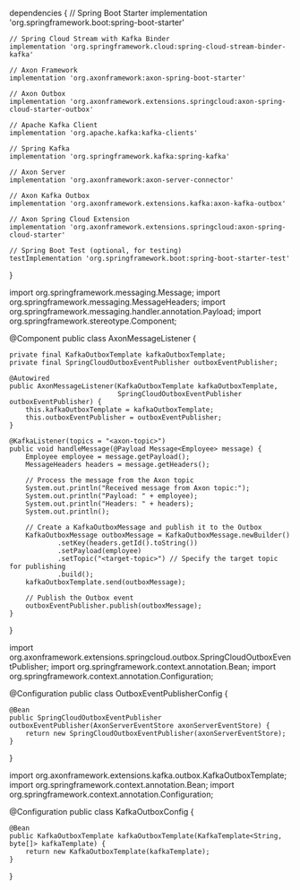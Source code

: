 dependencies {
    // Spring Boot Starter
    implementation 'org.springframework.boot:spring-boot-starter'

    // Spring Cloud Stream with Kafka Binder
    implementation 'org.springframework.cloud:spring-cloud-stream-binder-kafka'

    // Axon Framework
    implementation 'org.axonframework:axon-spring-boot-starter'

    // Axon Outbox
    implementation 'org.axonframework.extensions.springcloud:axon-spring-cloud-starter-outbox'

    // Apache Kafka Client
    implementation 'org.apache.kafka:kafka-clients'

    // Spring Kafka
    implementation 'org.springframework.kafka:spring-kafka'

    // Axon Server
    implementation 'org.axonframework:axon-server-connector'

    // Axon Kafka Outbox
    implementation 'org.axonframework.extensions.kafka:axon-kafka-outbox'

    // Axon Spring Cloud Extension
    implementation 'org.axonframework.extensions.springcloud:axon-spring-cloud-starter'

    // Spring Boot Test (optional, for testing)
    testImplementation 'org.springframework.boot:spring-boot-starter-test'
}







import org.springframework.messaging.Message;
import org.springframework.messaging.MessageHeaders;
import org.springframework.messaging.handler.annotation.Payload;
import org.springframework.stereotype.Component;

@Component
public class AxonMessageListener {

    private final KafkaOutboxTemplate kafkaOutboxTemplate;
    private final SpringCloudOutboxEventPublisher outboxEventPublisher;

    @Autowired
    public AxonMessageListener(KafkaOutboxTemplate kafkaOutboxTemplate,
                               SpringCloudOutboxEventPublisher outboxEventPublisher) {
        this.kafkaOutboxTemplate = kafkaOutboxTemplate;
        this.outboxEventPublisher = outboxEventPublisher;
    }

    @KafkaListener(topics = "<axon-topic>")
    public void handleMessage(@Payload Message<Employee> message) {
        Employee employee = message.getPayload();
        MessageHeaders headers = message.getHeaders();

        // Process the message from the Axon topic
        System.out.println("Received message from Axon topic:");
        System.out.println("Payload: " + employee);
        System.out.println("Headers: " + headers);
        System.out.println();

        // Create a KafkaOutboxMessage and publish it to the Outbox
        KafkaOutboxMessage outboxMessage = KafkaOutboxMessage.newBuilder()
                .setKey(headers.getId().toString())
                .setPayload(employee)
                .setTopic("<target-topic>") // Specify the target topic for publishing
                .build();
        kafkaOutboxTemplate.send(outboxMessage);

        // Publish the Outbox event
        outboxEventPublisher.publish(outboxMessage);
    }
}





import org.axonframework.extensions.springcloud.outbox.SpringCloudOutboxEventPublisher;
import org.springframework.context.annotation.Bean;
import org.springframework.context.annotation.Configuration;

@Configuration
public class OutboxEventPublisherConfig {

    @Bean
    public SpringCloudOutboxEventPublisher outboxEventPublisher(AxonServerEventStore axonServerEventStore) {
        return new SpringCloudOutboxEventPublisher(axonServerEventStore);
    }
}


import org.axonframework.extensions.kafka.outbox.KafkaOutboxTemplate;
import org.springframework.context.annotation.Bean;
import org.springframework.context.annotation.Configuration;

@Configuration
public class KafkaOutboxConfig {

    @Bean
    public KafkaOutboxTemplate kafkaOutboxTemplate(KafkaTemplate<String, byte[]> kafkaTemplate) {
        return new KafkaOutboxTemplate(kafkaTemplate);
    }
}
